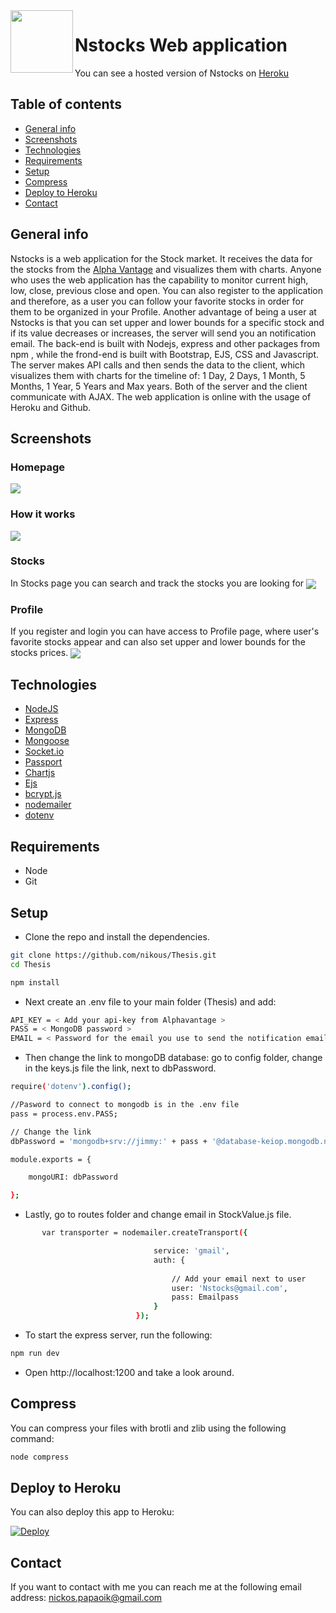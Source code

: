 <img align="left" width="100" height="100" src="https://i.imgur.com/AQkebBz.png">

# Nstocks Web application 

You can see a hosted version of Nstocks on [Heroku](https://nick-thesis.herokuapp.com)



## Table of contents
* [General info](#general-info)
* [Screenshots](#screenshots)
* [Technologies](#technologies)
* [Requirements](#Requirements)
* [Setup](#setup)
* [Compress](#compress)
* [Deploy to Heroku](#deploy-to-heroku)
* [Contact](#contact)

## General info


Nstocks is a web application for the Stock market. It receives the data for the stocks from the [Alpha Vantage](https://www.alphavantage.co)
and visualizes them with charts. Anyone who uses the web application has the capability to monitor current high, low, close, previous close and open. You can also register to the application and therefore, as a user you can follow your favorite stocks in order for them to be organized in your Profile. Another advantage of being a user at Nstocks is that you can set upper and lower bounds for a specific stock and if its value decreases or increases, the server will send you an notification email. The back-end is built with Nodejs, express and other packages from npm , while the frond-end is built with Bootstrap, EJS, CSS and Javascript. The server makes API calls and then sends the data to the client, which visualizes them with charts for the timeline of: 1 Day, 2 Days, 1 Month, 5 Months, 1 Year, 5 Years and Max years. Both of the server and the client communicate with AJAX. The web application is online with the usage of Heroku and Github.

## Screenshots


### Homepage


<img align="center"  src="https://i.imgur.com/NoReWqx.png">

### How it works

<img align="center"  src="https://i.imgur.com/3hjj33i.png">

### Stocks

In Stocks page you can search and track the stocks you are looking for
<img align="center"  src="https://i.imgur.com/e5Lty5s.png">

### Profile

If you register and login you can have access to Profile page, where user's favorite stocks appear and can also set upper and lower bounds for the stocks prices.
<img align="center"  src="https://i.imgur.com/p2Wo0im.png">

## Technologies


* [NodeJS](https://github.com/nodejs)
* [Express](https://github.com/expressjs/express)
* [MongoDB](https://github.com/mongodb/mongo)
* [Mongoose](https://github.com/Automattic/mongoose)
* [Socket.io](https://github.com/socketio/socket.io)
* [Passport](https://github.com/jaredhanson/passport)
* [Chartjs](https://github.com/chartjs)
* [Ejs](https://github.com/mde/ejs)
* [bcrypt.js](https://github.com/dcodeIO/bcrypt.js/blob/master/README.md)
* [nodemailer](https://github.com/nodemailer/nodemailer)
* [dotenv](https://github.com/motdotla/dotenv)



## Requirements


* Node 
* Git

## Setup

* Clone the repo and install the dependencies.

```bash
git clone https://github.com/nikous/Thesis.git
cd Thesis
```

```bash
npm install
```

* Next create an .env file to your main folder (Thesis) and add: 


```bash
API_KEY = < Add your api-key from Alphavantage >
PASS = < MongoDB password >
EMAIL = < Password for the email you use to send the notification emails >
```

* Then  change the link to mongoDB database:
go to config folder, change in  the keys.js file the link, next to dbPassword.

```bash
require('dotenv').config();

//Pasword to connect to mongodb is in the .env file
pass = process.env.PASS;

// Change the link 
dbPassword = 'mongodb+srv://jimmy:' + pass + '@database-keiop.mongodb.net/test?retryWrites=true&w=majority';

module.exports = {

    mongoURI: dbPassword

};
```
* Lastly, go to routes folder and change email in StockValue.js file.


```bash
       var transporter = nodemailer.createTransport({

                                service: 'gmail',
                                auth: {
                                    
                                    // Add your email next to user
                                    user: 'Nstocks@gmail.com',
                                    pass: Emailpass
                                }
                            });
```

* To start the express server, run the following:


```bash
npm run dev
```
* Open http://localhost:1200 and take a look around.

## Compress

You can compress your files with brotli and zlib using the following command:

```bash
node compress
```

## Deploy to Heroku

You can also deploy this app to Heroku:

[![Deploy](https://www.herokucdn.com/deploy/button.svg)](https://heroku.com/deploy)

## Contact

If you want to contact with me you can reach me at the following email address: nickos.papaoik@gmail.com

